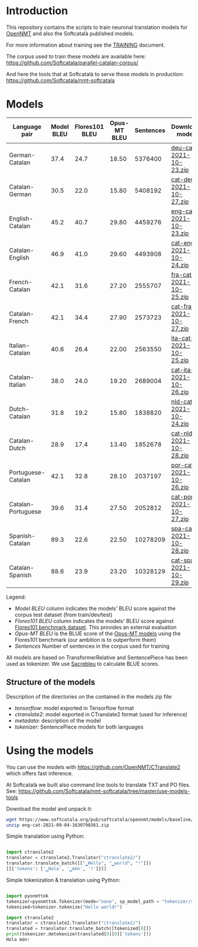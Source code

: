 # Introduction

This repository contains the scripts to train neuronal translation models for [OpenNMT](https://opennmt.net/) and also the Softcatalà published models.

For more information about training see the [TRAINING](TRAINING.md) document.

The corpus used to train these models are available here: https://github.com/Softcatala/parallel-catalan-corpus/

And here the tools that at Softcatalà to serve these models in production: https://github.com/Softcatala/nmt-softcatala

# Models

Language pair | Model BLEU | Flores101 BLEU | Opus-MT BLEU | Sentences | Download model
|---|---|---|---|---|---
|German-Catalan | 37.4 |24.7 |18.50 | 5376400 | [deu-cat-2021-10-23.zip](https://www.softcatala.org/pub/softcatala/opennmt/models/2021-10-27/deu-cat-2021-10-23.zip)
|Catalan-German | 30.5 |22.0 |15.80 | 5408192 | [cat-deu-2021-10-27.zip](https://www.softcatala.org/pub/softcatala/opennmt/models/2021-10-27/cat-deu-2021-10-27.zip)
|English-Catalan | 45.2 |40.7 |29.80 | 4459276 | [eng-cat-2021-10-23.zip](https://www.softcatala.org/pub/softcatala/opennmt/models/2021-10-27/eng-cat-2021-10-23.zip)
|Catalan-English | 46.9 |41.0 |29.60 | 4493908 | [cat-eng-2021-10-24.zip](https://www.softcatala.org/pub/softcatala/opennmt/models/2021-10-27/cat-eng-2021-10-24.zip)
|French-Catalan | 42.1 |31.6 |27.20 | 2555707 | [fra-cat-2021-10-25.zip](https://www.softcatala.org/pub/softcatala/opennmt/models/2021-10-27/fra-cat-2021-10-25.zip)
|Catalan-French | 42.1 |34.4 |27.90 | 2573723 | [cat-fra-2021-10-27.zip](https://www.softcatala.org/pub/softcatala/opennmt/models/2021-10-27/cat-fra-2021-10-27.zip)
|Italian-Catalan | 40.6 |26.4 |22.00 | 2563550 | [ita-cat-2021-10-25.zip](https://www.softcatala.org/pub/softcatala/opennmt/models/2021-10-27/ita-cat-2021-10-25.zip)
|Catalan-Italian | 38.0 |24.0 |19.20 | 2689004 | [cat-ita-2021-10-26.zip](https://www.softcatala.org/pub/softcatala/opennmt/models/2021-10-27/cat-ita-2021-10-26.zip)
|Dutch-Catalan | 31.8 |19.2 |15.80 | 1838820 | [nld-cat-2021-10-24.zip](https://www.softcatala.org/pub/softcatala/opennmt/models/2021-10-27/nld-cat-2021-10-24.zip)
|Catalan-Dutch | 28.9 |17.4 |13.40 | 1852678 | [cat-nld-2021-10-28.zip](https://www.softcatala.org/pub/softcatala/opennmt/models/2021-10-27/cat-nld-2021-10-28.zip)
|Portuguese-Catalan | 42.1 |32.8 |28.10 | 2037197 | [por-cat-2021-10-26.zip](https://www.softcatala.org/pub/softcatala/opennmt/models/2021-10-27/por-cat-2021-10-26.zip)
|Catalan-Portuguese | 39.6 |31.4 |27.50 | 2052812 | [cat-por-2021-10-27.zip](https://www.softcatala.org/pub/softcatala/opennmt/models/2021-10-27/cat-por-2021-10-27.zip)
|Spanish-Catalan | 89.3 |22.6 |22.50 | 10278209 | [spa-cat-2021-10-28.zip](https://www.softcatala.org/pub/softcatala/opennmt/models/2021-10-27/spa-cat-2021-10-28.zip)
|Catalan-Spanish | 88.6 |23.9 |23.20 | 10328129 | [cat-spa-2021-10-29.zip](https://www.softcatala.org/pub/softcatala/opennmt/models/2021-10-27/cat-spa-2021-10-29.zip)

Legend:
* *Model BLEU* column indicates the models' BLEU score against the corpus test dataset (from train/dev/test)
* *Flores101 BLEU* column indicates the models' BLEU score against [Flores101 benchmark dataset](https://github.com/facebookresearch/flores). This provides an external evaluation
* *Opus-MT BLEU* is the BLUE score of the [Opus-MT models](https://github.com/Helsinki-NLP/Opus-MT) using the Flores101 benchmark (our ambition is to outperform them)
* *Sentences* Number of sentences in the corpus used for training

All models are based on TransformerRelative and SentencePiece has been used as tokenizer. We use [Sacrebleu](https://github.com/mjpost/sacrebleu) to calculate BLUE scores.


## Structure of the models

Description of the directories on the contained in the models zip file:

* *tensorflow*: model exported in Tensorflow format
* *ctranslate2*: model exported in CTranslate2 format (used for inference)
* *metadata*: description of the model
* *tokenizer*: SentencePiece models for both languages

# Using the models

You can use the models with https://github.com/OpenNMT/CTranslate2 which offers fast inference.

At Softcatalà we built also command line tools to translate TXT and PO files. See: https://github.com/Softcatala/nmt-softcatala/tree/master/use-models-tools


Download the model and unpack it:

```bash
wget https://www.softcatala.org/pub/softcatala/opennmt/models/baseline/eng-cat-2021-09-04-1630790361.zip
unzip eng-cat-2021-09-04-1630790361.zip
```

Simple translation using Python:

```python

import ctranslate2
translator = ctranslate2.Translator("ctranslate2/")
translator.translate_batch([["▁Hello", "▁world", "!"]])
[[{'tokens': ['▁Hola', '▁món', '!']}]]

```

Simple tokenization & translation using Python:


```python

import pyonmttok
tokenizer=pyonmttok.Tokenizer(mode="none", sp_model_path = "tokenizer/sp_m.model")
tokenized=tokenizer.tokenize("Hello world!")

import ctranslate2
translator = ctranslate2.Translator("ctranslate2/")
translated = translator.translate_batch([tokenized[0]])
print(tokenizer.detokenize(translated[0][0]['tokens']))
Hola món!
```
